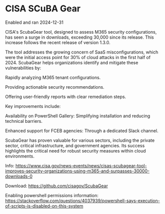 # CISA SCuBA Gear 

Enabled and ran 2024-12-31 

 

CISA's ScubaGear tool, designed to assess M365 security configurations, has seen a surge in downloads, exceeding 30,000 since its release. This increase follows the recent release of version 1.3.0. 

The tool addresses the growing concern of SaaS misconfigurations, which were the initial access point for 30% of cloud attacks in the first half of 2024. ScubaGear helps organizations identify and mitigate these vulnerabilities by: 

Rapidly analyzing M365 tenant configurations. 

Providing actionable security recommendations. 

Offering user-friendly reports with clear remediation steps. 

Key improvements include: 

Availability on PowerShell Gallery: Simplifying installation and reducing technical barriers. 

Enhanced support for FCEB agencies: Through a dedicated Slack channel. 

ScubaGear has proven valuable for various sectors, including the private sector, critical infrastructure, and government agencies. Its success highlights the critical need for robust security measures within cloud environments. 

 

 

Info: 
https://www.cisa.gov/news-events/news/cisas-scubagear-tool-improves-security-organizations-using-m365-and-surpasses-30000-downloads-0  

Download: 
https://github.com/cisagov/ScubaGear  

Enabling powershell permissions information: 
https://stackoverflow.com/questions/4037939/powershell-says-execution-of-scripts-is-disabled-on-this-system  
 
 
